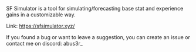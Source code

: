 SF Simulator is a tool for simulating/forecasting base stat and experience gains in a customizable way. 

Link: https://sfsimulator.xyz/

If you found a bug or want to leave a suggestion, you can create an issue or contact me on discord: abus3r_
